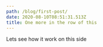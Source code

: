 ```yaml
---
path: /blog/first-post/
date: 2020-08-10T08:51:31.513Z
title: One more in the row of this
---
```

Lets see how it work on this side